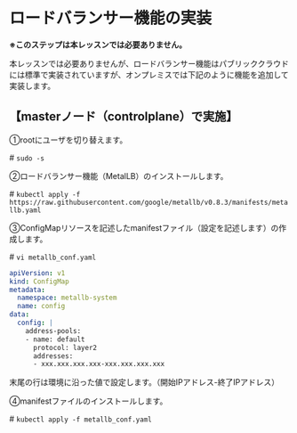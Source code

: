# ロードバランサー機能の実装

**※このステップは本レッスンでは必要ありません。**

本レッスンでは必要ありませんが、ロードバランサー機能はパブリッククラウドには標準で実装されていますが、オンプレミスでは下記のように機能を追加して実装します。

## 【masterノード（controlplane）で実施】  

①rootにユーザを切り替えます。  

\# `sudo -s`  

②ロードバランサー機能（MetalLB）のインストールします。  

\# `kubectl apply -f https://raw.githubusercontent.com/google/metallb/v0.8.3/manifests/metallb.yaml`

③ConfigMapリソースを記述したmanifestファイル（設定を記述します）の作成します。  

\# `vi metallb_conf.yaml`

```yaml
apiVersion: v1
kind: ConfigMap
metadata:
  namespace: metallb-system
  name: config
data:
  config: |
    address-pools:
    - name: default
      protocol: layer2
      addresses:
      - xxx.xxx.xxx.xxx-xxx.xxx.xxx.xxx
```  

末尾の行は環境に沿った値で設定します。（開始IPアドレス-終了IPアドレス）  

④manifestファイルのインストールします。  

\# `kubectl apply -f metallb_conf.yaml`  
